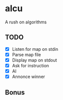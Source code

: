 # alcu
A rush on algorithms

## TODO

- [x] Listen for map on stdin
- [x] Parse map file
- [x] Display map on stdout
- [x] Ask for instruction
- [x] AI
- [x] Annonce winner

## Bonus
